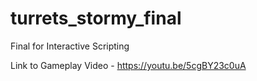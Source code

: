# turrets_stormy_final
Final for Interactive Scripting

Link to Gameplay Video - https://youtu.be/5cgBY23c0uA
